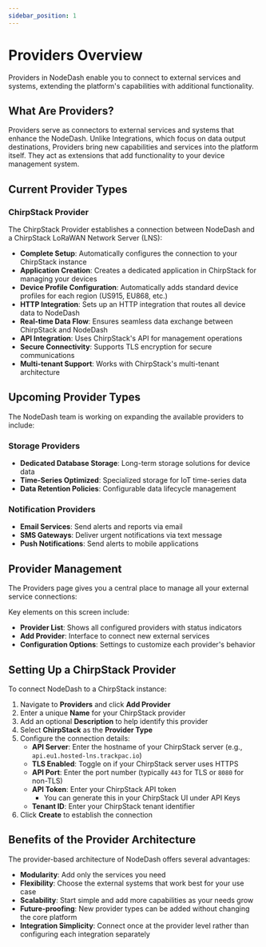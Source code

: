```yaml
---
sidebar_position: 1
---
```


# Providers Overview

Providers in NodeDash enable you to connect to external services and systems, extending the platform's capabilities with additional functionality.

## What Are Providers?

Providers serve as connectors to external services and systems that enhance the NodeDash. Unlike Integrations, which focus on data output destinations, Providers bring new capabilities and services into the platform itself. They act as extensions that add functionality to your device management system.

## Current Provider Types

### ChirpStack Provider

The ChirpStack Provider establishes a connection between NodeDash and a ChirpStack LoRaWAN Network Server (LNS):

- **Complete Setup**: Automatically configures the connection to your ChirpStack instance
- **Application Creation**: Creates a dedicated application in ChirpStack for managing your devices
- **Device Profile Configuration**: Automatically adds standard device profiles for each region (US915, EU868, etc.)
- **HTTP Integration**: Sets up an HTTP integration that routes all device data to NodeDash
- **Real-time Data Flow**: Ensures seamless data exchange between ChirpStack and NodeDash
- **API Integration**: Uses ChirpStack's API for management operations
- **Secure Connectivity**: Supports TLS encryption for secure communications
- **Multi-tenant Support**: Works with ChirpStack's multi-tenant architecture

## Upcoming Provider Types

The NodeDash team is working on expanding the available providers to include:

### Storage Providers

- **Dedicated Database Storage**: Long-term storage solutions for device data
- **Time-Series Optimized**: Specialized storage for IoT time-series data
- **Data Retention Policies**: Configurable data lifecycle management

### Notification Providers

- **Email Services**: Send alerts and reports via email
- **SMS Gateways**: Deliver urgent notifications via text message
- **Push Notifications**: Send alerts to mobile applications

## Provider Management

The Providers page gives you a central place to manage all your external service connections:

Key elements on this screen include:

- **Provider List**: Shows all configured providers with status indicators
- **Add Provider**: Interface to connect new external services
- **Configuration Options**: Settings to customize each provider's behavior

## Setting Up a ChirpStack Provider

To connect NodeDash to a ChirpStack instance:

1. Navigate to **Providers** and click **Add Provider**
2. Enter a unique **Name** for your ChirpStack provider
3. Add an optional **Description** to help identify this provider
4. Select **ChirpStack** as the **Provider Type**
5. Configure the connection details:
   - **API Server**: Enter the hostname of your ChirpStack server (e.g., `api.eu1.hosted-lns.trackpac.io`)
   - **TLS Enabled**: Toggle on if your ChirpStack server uses HTTPS
   - **API Port**: Enter the port number (typically `443` for TLS or `8080` for non-TLS)
   - **API Token**: Enter your ChirpStack API token
     - You can generate this in your ChirpStack UI under API Keys
   - **Tenant ID**: Enter your ChirpStack tenant identifier
6. Click **Create** to establish the connection

## Benefits of the Provider Architecture

The provider-based architecture of NodeDash offers several advantages:

- **Modularity**: Add only the services you need
- **Flexibility**: Choose the external systems that work best for your use case
- **Scalability**: Start simple and add more capabilities as your needs grow
- **Future-proofing**: New provider types can be added without changing the core platform
- **Integration Simplicity**: Connect once at the provider level rather than configuring each integration separately
